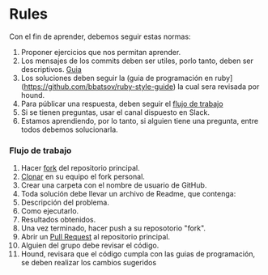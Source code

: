 # Rules

Con el fin de aprender, debemos seguir estas normas:

1. Proponer ejercicios que nos permitan aprender. 
2. Los mensajes de los commits deben ser utiles, porlo tanto, deben ser descriptivos. [Guia](http://chris.beams.io/posts/git-commit/)
3. Los soluciones deben seguir la (guia de programación en ruby](https://github.com/bbatsov/ruby-style-guide) la cual sera revisada por hound.
4. Para públicar una respuesta, deben seguir el [flujo de trabajo](https://github.com/CollectiveLearning/Rules#flujo-de-trabajo)
5. Si se tienen preguntas, usar el canal dispuesto en Slack.
6. Estamos aprendiendo, por lo tanto, si alguien tiene una pregunta, entre todos debemos solucionarla. 


### Flujo de trabajo

1. Hacer [fork](https://help.github.com/articles/fork-a-repo/) del repositorio principal.
2. [Clonar](https://help.github.com/articles/cloning-a-repository/) en su equipo el fork personal.
3. Crear una carpeta con el nombre de usuario de GitHub.
4. Toda solución debe llevar un archivo de Readme, que contenga:
  1. Descripción del problema.
  2. Como ejecutarlo.
  3. Resultados obtenidos.
5. Una vez terminado, hacer push a su reposotorio "fork".
6. Abrir un [Pull Request](https://help.github.com/articles/creating-a-pull-request/) al repositorio principal.
7. Alguien del grupo debe revisar el código.
8. Hound, revisara que el código cumpla con las guias de programación, se deben realizar los cambios sugeridos
